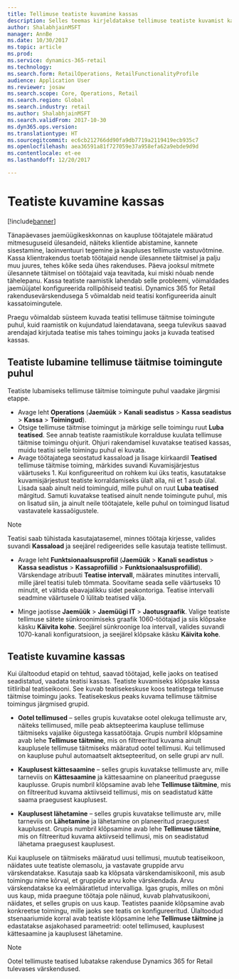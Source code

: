 ```yaml
---
title: Tellimuse teatiste kuvamine kassas
description: Selles teemas kirjeldatakse tellimuse teatiste kuvamist kassas ja teatiste raamistikku, mida saab laiendada ka muudele toimingutele.
author: ShalabhjainMSFT
manager: AnnBe
ms.date: 10/30/2017
ms.topic: article
ms.prod: 
ms.service: dynamics-365-retail
ms.technology: 
ms.search.form: RetailOperations, RetailFunctionalityProfile
audience: Application User
ms.reviewer: josaw
ms.search.scope: Core, Operations, Retail
ms.search.region: Global
ms.search.industry: retail
ms.author: ShalabhjainMSFT
ms.search.validFrom: 2017-10-30
ms.dyn365.ops.version: 
ms.translationtype: HT
ms.sourcegitcommit: ec6cb212766dd90fa9db7719a2119419ecb935c7
ms.openlocfilehash: aea36591a81f727059e37a958efa62a9ebde9d9d
ms.contentlocale: et-ee
ms.lasthandoff: 12/20/2017

---
```


# <a name="display-notifications-in-point-of-sale"></a>Teatiste kuvamine kassas

[!include[banner](includes/banner.md)]

Tänapäevases jaemüügikeskkonnas on kaupluse töötajatele määratud mitmesuguseid ülesandeid, näiteks klientide abistamine, kannete sisestamine, laoinventuuri tegemine ja kaupluses tellimuste vastuvõtmine. Kassa klientrakendus toetab töötajaid nende ülesannete täitmisel ja palju muu juures, tehes kõike seda ühes rakenduses. Päeva jooksul mitmete ülesannete täitmisel on töötajaid vaja teavitada, kui miski nõuab nende tähelepanu. Kassa teatiste raamistik lahendab selle probleemi, võimaldades jaemüüjatel konfigureerida rollipõhiseid teatisi. Dynamics 365 for Retail rakendusevärskendusega 5 võimaldab neid teatisi konfigureerida ainult kassatoimingutele.

Praegu võimaldab süsteem kuvada teatisi tellimuse täitmise toimingute puhul, kuid raamistik on kujundatud laiendatavana, seega tulevikus saavad arendajad kirjutada teatise mis tahes toimingu jaoks ja kuvada teatised kassas.  

## <a name="enable-notifications-for-order-fulfillment-operations"></a>Teatiste lubamine tellimuse täitmise toimingute puhul

Teatiste lubamiseks tellimuse täitmise toimingute puhul vaadake järgmisi etappe.

 - Avage leht **Operations** (**Jaemüük** > **Kanali seadistus** > **Kassa seadistus** > **Kassa** > **Toimingud**).
 - Otsige tellimuse täitmise toimingut ja märkige selle toimingu ruut **Luba teatised**. See annab teatiste raamistikule korralduse kuulata tellimuse täitmise toimingu ohjurit. Ohjuri rakendamisel kuvatakse teatised kassas, muidu teatisi selle toimingu puhul ei kuvata.
- Avage töötajatega seostatud kassaload ja lisage kiirkaardil **Teatised** tellimuse täitmise toiming, märkides suvandi Kuvamisjärjestus väärtuseks 1. Kui konfigureeritud on rohkem kui üks teatis, kasutatakse kuvamisjärjestust teatiste korraldamiseks ülalt alla, nii et 1 asub ülal. Lisada saab ainult neid toiminguid, mille puhul on ruut **Luba teatised** märgitud. Samuti kuvatakse teatised ainult nende toimingute puhul, mis on lisatud siin, ja ainult neile töötajatele, kelle puhul on toimingud lisatud vastavatele kassaõigustele. 

> [!NOTE]
> Teatisi saab tühistada kasutajatasemel, minnes töötaja kirjesse, valides suvandi **Kassaload** ja seejärel redigeerides selle kasutaja teatiste tellimust.

 - Avage leht **Funktsionaalsusprofiil** (**Jaemüük** > **Kanali seadistus** > **Kassa seadistus** > **Kassaprofiilid** > **Funktsionaalsusprofiilid**). Värskendage atribuuti **Teatise intervall**, määrates minutites intervalli, mille järel teatisi tuleb tõmmata. Soovitame seada selle väärtuseks 10 minutit, et vältida ebavajalikku sidet peakontoriga. Teatise intervalli seadmine väärtusele 0 lülitab teatised välja.  

 - Minge jaotisse **Jaemüük** > **Jaemüügi IT** > **Jaotusgraafik**. Valige teatiste tellimuse sätete sünkroonimiseks graafik 1060-töötajad ja siis klõpsake käsku **Käivita kohe**. Seejärel sünkroonige loa intervall, valides suvandi 1070-kanali konfiguratsioon, ja seejärel klõpsake käsku **Käivita kohe**. 

## <a name="view-notifications-in-pos"></a>Teatiste kuvamine kassas

Kui ülaltoodud etapid on tehtud, saavad töötajad, kelle jaoks on teatised seadistatud, vaadata teatisi kassas. Teatiste kuvamiseks klõpsake kassa tiitliribal teatiseikooni. See kuvab teatisekeskuse koos teatistega tellimuse täitmise toimingu jaoks. Teatisekeskus peaks kuvama tellimuse täitmise toimingus järgmised grupid. 

- **Ootel tellimused** – selles grupis kuvatakse ootel olekuga tellimuste arv, näiteks tellimused, mille peab aktsepteerima kaupluse tellimuse täitmiseks vajalike õigustega kassatöötaja. Grupis numbril klõpsamine avab lehe **Tellimuse täitmine**, mis on filtreeritud kuvama ainult kauplusele tellimuse täitmiseks määratud ootel tellimusi. Kui tellimused on kaupluse puhul automaatselt aktsepteeritud, on selle grupi arv null.

- **Kauplusest kättesaamine** – selles grupis kuvatakse tellimuste arv, mille tarneviis on **Kättesaamine** ja kättesaamine on planeeritud praegusse kauplusse. Grupis numbril klõpsamine avab lehe **Tellimuse täitmine**, mis on filtreeritud kuvama aktiivseid tellimusi, mis on seadistatud kätte saama praegusest kauplusest.

- **Kauplusest lähetamine** – selles grupis kuvatakse tellimuste arv, mille tarneviis on **Lähetamine** ja lähetamine on planeeritud praegusest kauplusest. Grupis numbril klõpsamine avab lehe **Tellimuse täitmine**, mis on filtreeritud kuvama aktiivseid tellimusi, mis on seadistatud lähetama praegusest kauplusest.

Kui kauplusele on täitmiseks määratud uusi tellimusi, muutub teatiseikoon, näidates uute teatiste olemasolu, ja vastavate gruppide arvu värskendatakse. Kasutaja saab ka klõpsata värskendamisikoonil, mis asub toimingu nime kõrval, et gruppide arvu kohe värskendada. Arvu värskendatakse ka eelmääratletud intervalliga. Igas grupis, milles on mõni uus kaup, mida praegune töötaja pole näinud, kuvab plahvatusikooni, näidates, et selles grupis on uus kaup. Teatistes paanide klõpsamine avab konkreetse toimingu, mille jaoks see teatis on konfigureeritud. Ülaltoodud stsenaariumide korral avab teatiste klõpsamine lehe **Tellimuse täitmine** ja edastatakse asjakohased parameetrid: ootel tellimused, kauplusest kättesaamine ja kauplusest lähetamine. 

> [!NOTE]
> Ootel tellimuste teatised lubatakse rakenduse Dynamics 365 for Retail tulevases värskendused. 


